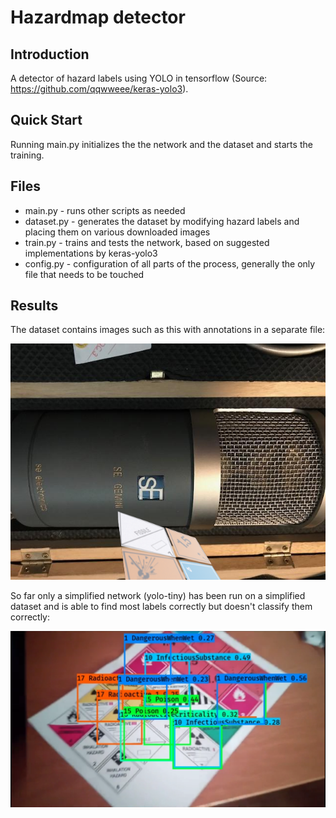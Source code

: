# Hazardmap detector

## Introduction

A detector of hazard labels using YOLO in tensorflow (Source: https://github.com/qqwweee/keras-yolo3).

## Quick Start

Running main.py initializes the the network and the dataset and starts the training.

## Files

- main.py - runs other scripts as needed
- dataset.py - generates the dataset by modifying hazard labels and placing them on various downloaded images
- train.py - trains and tests the network, based on suggested implementations by keras-yolo3
- config.py - configuration of all parts of the process, generally the only file that needs to be touched

## Results

The dataset contains images such as this with annotations in a separate file:

![alt text](example.png "Dataset example")

So far only a simplified network (yolo-tiny) has been run on a simplified dataset and is able to find most labels
correctly but doesn't classify them correctly:

![alt text](result.png "Result example")